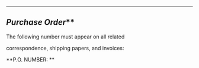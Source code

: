   ------------------------
  ***P**urchase Order***
  ------------------------

The following number must appear on all related

correspondence, shipping papers, and invoices:

**P.O. NUMBER: **
